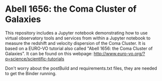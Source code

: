 # Abell 1656: the Coma Cluster of Galaxies
This repository includes a Jupyter notebook demonstrating how to use virtual observatory tools and services from within a Jupyter notebook to measure the redshift and velocity dispersion of the Coma Cluster. It is based on a EURO-VO tutorial also called "Abell 1656: the Coma Cluster of Galaxies". It can be found on this webpage: http://www.euro-vo.org/?q=science/scientific-tutorials

Don't worry about the postBuild and requirements.txt files, they are needed to get the Binder running.
